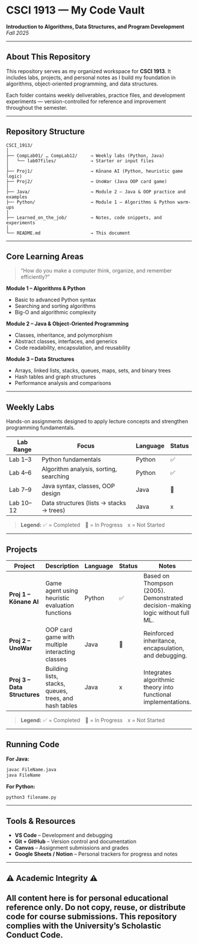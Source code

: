 # CSCI 1913 — My Code Vault

**Introduction to Algorithms, Data Structures, and Program Development**
*Fall 2025*

---
## About This Repository

This repository serves as my organized workspace for **CSCI 1913**.
It includes labs, projects, and personal notes as I build my foundation in algorithms, object-oriented programming, and data structures.

Each folder contains weekly deliverables, practice files, and development experiments — version-controlled for reference and improvement throughout the semester.

---
## Repository Structure

```
CSCI_1913/
│
├── CompLab01/ … CompLab12/     → Weekly labs (Python, Java)
│   └── lab07files/             → Starter or input files
│
├── Proj1/                      → Kōnane AI (Python, heuristic game logic)
├── Proj2/                      → UnoWar (Java OOP card game)
│
├── Java/                       → Module 2 – Java & OOP practice and examples
├── Python/                     → Module 1 – Algorithms & Python warm-ups
│
├── Learned_on_the_job/         → Notes, code snippets, and experiments
│
└── README.md                   → This document
```

---
## Core Learning Areas

> “How do you make a computer think, organize, and remember efficiently?”

**Module 1 – Algorithms & Python**
* Basic to advanced Python syntax
* Searching and sorting algorithms
* Big-O and algorithmic complexity

**Module 2 – Java & Object-Oriented Programming**
* Classes, inheritance, and polymorphism
* Abstract classes, interfaces, and generics
* Code readability, encapsulation, and reusability

**Module 3 – Data Structures**
* Arrays, linked lists, stacks, queues, maps, sets, and binary trees
* Hash tables and graph structures
* Performance analysis and comparisons

---
## Weekly Labs

Hands-on assignments designed to apply lecture concepts and strengthen programming fundamentals.

| **Lab Range** | **Focus**                                | **Language** | **Status** |
| ------------- | ---------------------------------------- | ------------ | ---------- |
| Lab 1–3       | Python fundamentals                      | Python       | ✅         |
| Lab 4–6       | Algorithm analysis, sorting, searching   | Python       | ✅         |
| Lab 7–9       | Java syntax, classes, OOP design         | Java         | 🔧         |
| Lab 10–12     | Data structures (lists → stacks → trees) | Java         | x          |

> **Legend:** ✅ = Completed 🔧 = In Progress x = Not Started

---
## Projects

| **Project**                  | **Description**                                        | **Language** | **Status** | **Notes**                                                                     |
| ---------------------------- | ------------------------------------------------------ | ------------ | ---------- | ----------------------------------------------------------------------------- |
| **Proj 1 – Kōnane AI**       | Game agent using heuristic evaluation functions        | Python       | ✅         | Based on Thompson (2005). Demonstrated decision-making logic without full ML. |
| **Proj 2 – UnoWar**          | OOP card game with multiple interacting classes        | Java         | 🔧         | Reinforced inheritance, encapsulation, and debugging.                         |
| **Proj 3 – Data Structures** | Building lists, stacks, queues, trees, and hash tables | Java         | x          | Integrates algorithmic theory into functional implementations.                |

> **Legend:** ✅ = Completed 🔧 = In Progress x = Not Started

---
## Running Code

**For Java:**

```bash
javac FileName.java
java FileName
```

**For Python:**

```bash
python3 filename.py
```

---
## Tools & Resources

* **VS Code** – Development and debugging
* **Git + GitHub** – Version control and documentation
* **Canvas** – Assignment submissions and grades
* **Google Sheets / Notion** – Personal trackers for progress and notes

---
## ⚠️ Academic Integrity ⚠️

All content here is for **personal educational reference only**.
Do **not** copy, reuse, or distribute code for course submissions.
This repository complies with the **University’s Scholastic Conduct Code**.
---
